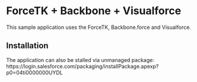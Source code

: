 <h1>ForceTK + Backbone + Visualforce</h1>
This sample application uses the ForceTK, Backbone.force and Visualforce.

<h2>Installation</h2>
The application can also be stalled via unmanaged package: https://login.salesforce.com/packaging/installPackage.apexp?p0=04ti0000000UYDL